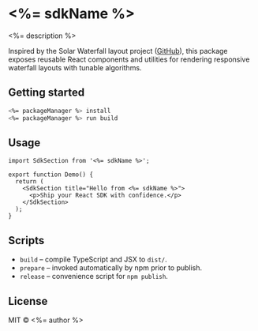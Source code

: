 # <%= sdkName %>

<%= description %>

Inspired by the Solar Waterfall layout project ([GitHub](https://github.com/whl555/solar-waterfall.git)), this package exposes reusable React components and utilities for rendering responsive waterfall layouts with tunable algorithms.

## Getting started

```bash
<%= packageManager %> install
<%= packageManager %> run build
```

## Usage

```tsx
import SdkSection from '<%= sdkName %>';

export function Demo() {
  return (
    <SdkSection title="Hello from <%= sdkName %>">
      <p>Ship your React SDK with confidence.</p>
    </SdkSection>
  );
}
```

## Scripts

- `build` – compile TypeScript and JSX to `dist/`.
- `prepare` – invoked automatically by npm prior to publish.
- `release` – convenience script for `npm publish`.

## License

MIT © <%= author %>

